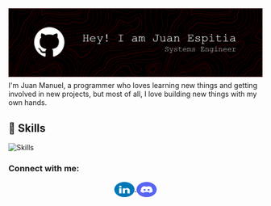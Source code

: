 <div align="center">
    <img alt="banner" style="margin-bottom:5px;" src="assets/banner.png"/>
</div>
I'm Juan Manuel, a programmer who loves learning new things and getting involved in new projects, but most of all, I love building new things with my own hands.

<h2 align="left">🚀 Skills</h2>
<img src="https://skillicons.dev/icons?i=python,java,cpp,html,css,js,ts,postgres,react,next,tailwind" alt="Skills"> <br> 

<h3 align="left">Connect with me:</h3>
<p align="center">
    <a href="https://linkedin.com/in/jmpizza" target="blank">
        <img align="center" src="assets/linkedin.png" alt="jmpizza" height="30" width="40" />
    </a>
    <a href="https://discordapp.com/users/560981275364818944" target="blank">
        <img align="center" src="assets/discord.png" alt="560981275364818944" height="30" width="40" />
    </a>
</p>
